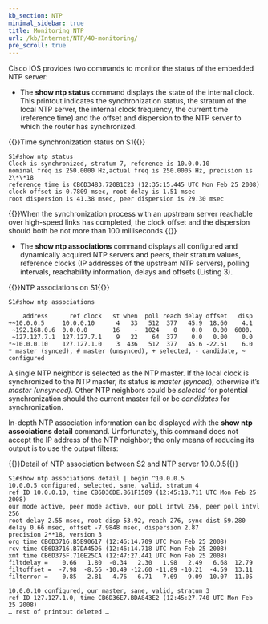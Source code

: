 ```yaml
---
kb_section: NTP
minimal_sidebar: true
title: Monitoring NTP
url: /kb/Internet/NTP/40-monitoring/
pre_scroll: true
---
```

Cisco IOS provides two commands to monitor the status of the embedded NTP server:

* The **show ntp status** command displays the state of the internal clock. This printout indicates the synchronization status, the stratum of the local NTP server, the internal clock frequency, the current time (reference time) and the offset and dispersion to the NTP server to which the router has synchronized.

{{<cc>}}Time synchronization status on S1{{</cc>}}
```
S1#show ntp status
Clock is synchronized, stratum 7, reference is 10.0.0.10
nominal freq is 250.0000 Hz,actual freq is 250.0005 Hz, precision is 2\*\*18
reference time is CB6D3483.720B1C23 (12:35:15.445 UTC Mon Feb 25 2008)
clock offset is 0.7809 msec, root delay is 1.51 msec
root dispersion is 41.38 msec, peer dispersion is 29.30 msec
```

{{<note>}}When the synchronization process with an upstream server reachable over high-speed links has completed, the clock offset and the dispersion should both be not more than 100 milliseconds.{{</note>}}

* The **show ntp associations** command displays all configured and dynamically acquired NTP servers and peers, their stratum values, reference clocks (IP addresses of the upstream NTP servers), polling intervals, reachability information, delays and offsets (Listing 3).

{{<cc>}}NTP associations on S1{{</cc>}}
```
S1#show ntp associations

    address      ref clock   st when  poll reach delay offset   disp
+~10.0.0.5     10.0.0.10      4   33   512  377   45.9  18.60    4.1
 ~192.168.0.6  0.0.0.0       16    -  1024    0    0.0   0.00  6000.
 ~127.127.7.1  127.127.7.1    9   22    64  377    0.0   0.00    0.0
*~10.0.0.10    127.127.1.0    3  436   512  377   45.6 -22.51    6.0
* master (synced), # master (unsynced), + selected, - candidate, ~ configured
```

A single NTP neighbor is selected as the NTP master. If the local clock is synchronized to the NTP master, its status is *master (synced*), otherwise it’s *master (unsynced).* Other NTP neighbors could be *selected* for potential synchronization should the current master fail or be *candidates* for synchronization.

In-depth NTP association information can be displayed with the **show ntp associations detail** command. Unfortunately, this command does not accept the IP address of the NTP neighbor; the only means of reducing its output is to use the output filters:

{{<cc>}}Detail of NTP association between S2 and NTP server 10.0.0.5{{</cc>}}
```
S1#show ntp associations detail | begin ^10.0.0.5
10.0.0.5 configured, selected, sane, valid, stratum 4
ref ID 10.0.0.10, time CB6D36DE.B61F1589 (12:45:18.711 UTC Mon Feb 25 2008)
our mode active, peer mode active, our poll intvl 256, peer poll intvl 256
root delay 2.55 msec, root disp 53.92, reach 276, sync dist 59.280
delay 0.66 msec, offset -7.9848 msec, dispersion 2.87
precision 2**18, version 3
org time CB6D3716.B5B90617 (12:46:14.709 UTC Mon Feb 25 2008)
rcv time CB6D3716.B7DA45D6 (12:46:14.718 UTC Mon Feb 25 2008)
xmt time CB6D375F.710E25CA (12:47:27.441 UTC Mon Feb 25 2008)
filtdelay =    0.66   1.80  -0.34   2.30   1.98   2.49   6.68  12.79
filtoffset =  -7.98  -8.56 -10.49 -12.60 -11.89 -10.21  -4.59  13.11
filterror =    0.85   2.81   4.76   6.71   7.69   9.09  10.07  11.05

10.0.0.10 configured, our_master, sane, valid, stratum 3
ref ID 127.127.1.0, time CB6D36E7.BDA843E2 (12:45:27.740 UTC Mon Feb 25 2008)
… rest of printout deleted …
```
